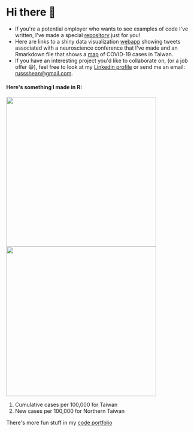 # Hi there 👋
- If you're a potential employer who wants to see examples of code I've written, I've made a special <a href="https://github.com/Russell-Shean/Code-Portfolio/blob/main/README.md">repository</a> just for you!
- Here are links to a shiny data visualization <a href="https://russ-tmu.shinyapps.io/twitter_shiny/">webapp</a> showing tweets associated with a neuroscience conference that I've made and an Rmarkdown file that shows a <a href="https://tulipsfortaiwan.github.io/Covid_528_map.html" >map</a> of COVID-19 cases in Taiwan. 
- If you have an interesting project you'd like to collaborate on, (or a job offer :smile:), feel free to look at my <a href="https://www.linkedin.com/in/russell-shean/" target="_blank" rel="noopener noreferrer">Linkedin profile</a> or send me an email: russshean@gmail.com.



#### Here's something I made in R: 
<img src="https://github.com/Russell-Shean/Taiwan_COVID-19/raw/main/Graphs_and_GIFS/quanguo_prev.gif" width="400" height="auto" /><img src="https://github.com/Russell-Shean/Taiwan_COVID-19/raw/main/Graphs_and_GIFS/beibu_inc.gif" width="400" height="auto" />

1. Cumulative cases per 100,000 for Taiwan
2. New cases per 100,000 for Northern Taiwan

There's more fun stuff in my <a href="https://github.com/Russell-Shean/Code-Portfolio/blob/main/README.md">code portfolio<a />

<!--
**Russell-Shean/Russell-Shean** is a ✨ _special_ ✨ repository because its `README.md` (this file) appears on your GitHub profile.


